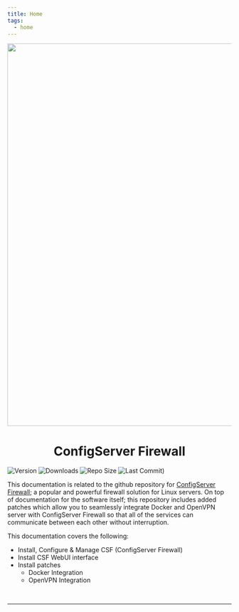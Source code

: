 ```yaml
---
title: Home
tags:
  - home
---
```


<p align="center"><img src="https://github.com/user-attachments/assets/ce064ce9-6675-4b2f-ad18-641e02fefe19" width="860"></p>
<h1 align="center"><b>ConfigServer Firewall</b></h1>

<p align="center" markdown="1">

![Version](https://img.shields.io/github/v/tag/Aetherinox/csf-firewall?logo=GitHub&label=version&color=ba5225)
![Downloads](https://img.shields.io/github/downloads/Aetherinox/csf-firewall/total)
![Repo Size](https://img.shields.io/github/repo-size/Aetherinox/csf-firewall?label=size&color=59702a)
![Last Commit)](https://img.shields.io/github/last-commit/Aetherinox/csf-firewall?color=b43bcc)

</p>

This documentation is related to the github repository for <a href="https://github.com/Aetherinox/csf-firewall">ConfigServer Firewall</a>; a popular and powerful firewall solution for Linux servers. On top of documentation for the software itself; this repository includes added patches which allow you to seamlessly integrate Docker and OpenVPN server with ConfigServer Firewall so that all of the services can communicate between each other without interruption.

This documentation covers the following:

  - Install, Configure & Manage CSF (ConfigServer Firewall)
  - Install CSF WebUI interface
  - Install patches
      - Docker Integration
      - OpenVPN Integration

<br />

---

<br />
